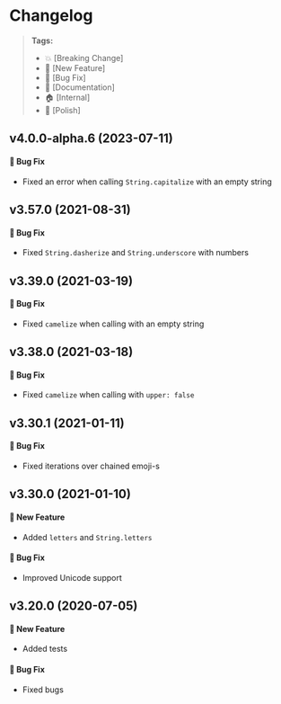 Changelog
=========

> **Tags:**
> - :boom:       [Breaking Change]
> - :rocket:     [New Feature]
> - :bug:        [Bug Fix]
> - :memo:       [Documentation]
> - :house:      [Internal]
> - :nail_care:  [Polish]

## v4.0.0-alpha.6 (2023-07-11)

#### :bug: Bug Fix

* Fixed an error when calling `String.capitalize` with an empty string

## v3.57.0 (2021-08-31)

#### :bug: Bug Fix

* Fixed `String.dasherize` and `String.underscore` with numbers

## v3.39.0 (2021-03-19)

#### :bug: Bug Fix

* Fixed `camelize` when calling with an empty string

## v3.38.0 (2021-03-18)

#### :bug: Bug Fix

* Fixed `camelize` when calling with `upper: false`

## v3.30.1 (2021-01-11)

#### :bug: Bug Fix

* Fixed iterations over chained emoji-s

## v3.30.0 (2021-01-10)

#### :rocket: New Feature

* Added `letters` and `String.letters`

#### :bug: Bug Fix

* Improved Unicode support

## v3.20.0 (2020-07-05)

#### :rocket: New Feature

* Added tests

#### :bug: Bug Fix

* Fixed bugs
